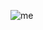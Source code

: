 ![me](https://github.com/user-attachments/assets/c03be268-b082-4045-a1ec-7f17bf31e09a)
























  



